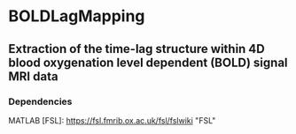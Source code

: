 # BOLDLagMapping

## Extraction of the time-lag structure within 4D blood oxygenation level dependent (BOLD) signal MRI data

### Dependencies
MATLAB
[FSL]: https://fsl.fmrib.ox.ac.uk/fsl/fslwiki "FSL"
